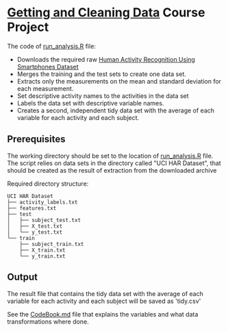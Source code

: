 # [Getting and Cleaning Data](https://www.coursera.org/course/getdata) Course Project #

The code of [run_analysis.R](run_analysis.R) file: 
- Downloads the required raw [Human Activity Recognition Using Smartphones Dataset](https://d396qusza40orc.cloudfront.net/getdata%2Fprojectfiles%2FUCI%20HAR%20Dataset.zip)
- Merges the training and the test sets to create one data set.
- Extracts only the measurements on the mean and standard deviation for each measurement. 
- Set descriptive activity names to the activities in the data set
- Labels the data set with descriptive variable names. 
- Creates a second, independent tidy data set with the average of each variable for each activity and each subject.

## Prerequisites ##
The working directory should be set to the location of [run_analysis.R](run_analysis.R) file.
The script relies on data sets in the directory called "UCI HAR Dataset", that should be created as the result of extraction from the downloaded archive

Required directory structure:
```
UCI HAR Dataset
├── activity_labels.txt
├── features.txt
├── test
│   ├── subject_test.txt
│   ├── X_test.txt
│   └── y_test.txt
└── train
    ├── subject_train.txt
    ├── X_train.txt
    └── y_train.txt

```

## Output ##
The result file that contains the tidy data set with the average of each variable for each activity and each subject will be saved as 'tidy.csv'

See the [CodeBook.md](CodeBook.md) file that explains the variables and what data transformations where done.
